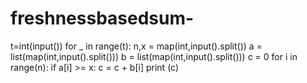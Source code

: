 # freshnessbasedsum-
t=int(input())
for _ in range(t):
  n,x = map(int,input().split())
  a = list(map(int,input().split()))
  b = list(map(int,input().split()))
  c = 0
  for i in range(n):
    if a[i] >= x:
      c = c + b[i] 
  print (c)
